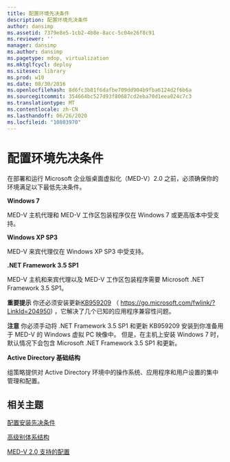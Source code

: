 ```yaml
---
title: 配置环境先决条件
description: 配置环境先决条件
author: dansimp
ms.assetid: 7379e8e5-1cb2-4b8e-8acc-5c04e26f8c91
ms.reviewer: ''
manager: dansimp
ms.author: dansimp
ms.pagetype: mdop, virtualization
ms.mktglfcycl: deploy
ms.sitesec: library
ms.prod: w10
ms.date: 08/30/2016
ms.openlocfilehash: 8d6fc3b81f6dafbe709dd904b9fba6124d2f6b6a
ms.sourcegitcommit: 354664bc527d93f80687cd2eba70d1eea024c7c3
ms.translationtype: MT
ms.contentlocale: zh-CN
ms.lasthandoff: 06/26/2020
ms.locfileid: "10803970"
---
```

# 配置环境先决条件


在部署和运行 Microsoft 企业版桌面虚拟化（MED-V）2.0 之前，必须确保你的环境满足以下最低先决条件。

**Windows 7**

MED-V 主机代理和 MED-V 工作区包装程序仅在 Windows 7 或更高版本中受支持。

**Windows XP SP3**

MED-V 来宾代理仅在 Windows XP SP3 中受支持。

**.NET Framework 3.5 SP1**

MED-V 主机和来宾代理以及 MED-V 工作区包装程序需要 Microsoft .NET Framework 3.5 SP1。

**重要提示** 你还必须安装更新[KB959209](https://go.microsoft.com/fwlink/?LinkId=204950) （ https://go.microsoft.com/fwlink/?LinkId=204950) ，它解决了几个已知的应用程序兼容性问题。

 

**注意** 你必须手动将 .NET Framework 3.5 SP1 和更新 KB959209 安装到你准备用于 MED-V 的 Windows 虚拟 PC 映像中。 但是，在主机上安装 Windows 7 时，默认情况下会包含 Microsoft .NET Framework 3.5 SP1 和更新。

 

**Active Directory 基础结构**

组策略提供对 Active Directory 环境中的操作系统、应用程序和用户设置的集中管理和配置。

## 相关主题


[配置安装先决条件](configure-installation-prerequisites.md)

[高级别体系结构](high-level-architecturemedv2.md)

[MED-V 2.0 支持的配置](med-v-20-supported-configurations.md)

 

 





